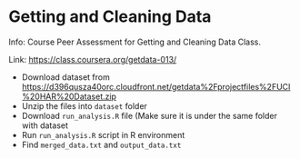 Getting and Cleaning Data
=========================

Info: Course Peer Assessment for Getting and Cleaning Data Class.

Link: https://class.coursera.org/getdata-013/

* Download dataset from https://d396qusza40orc.cloudfront.net/getdata%2Fprojectfiles%2FUCI%20HAR%20Dataset.zip
* Unzip the files into `dataset` folder
* Download `run_analysis.R` file
(Make sure it is under the same folder with dataset
* Run `run_analysis.R` script in R environment
* Find `merged_data.txt` and `output_data.txt`


